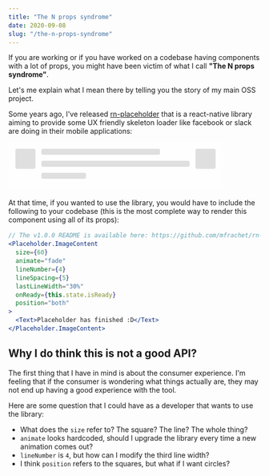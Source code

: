 ```yaml
---
title: "The N props syndrome"
date: 2020-09-08
slug: "/the-n-props-syndrome"
---
```


If you are working or if you have worked on a codebase having components with a lot of props, you might have been victim of what I call **"The N props syndrome"**.

Let's me explain what I mean there by telling you the story of my main OSS project.

Some years ago, I've released [rn-placeholder](https://github.com/mfrachet/rn-placeholder) that is a react-native library aiming to provide some UX friendly skeleton loader like facebook or slack are doing in their mobile applications:

![rn-placeholder example](./rn-placeholder.gif)

At that time, if you wanted to use the library, you would have to include the following to your codebase (this is the most complete way to render this component using all of its props):

```jsx
// The v1.0.0 README is available here: https://github.com/mfrachet/rn-placeholder/tree/v1.0.0
<Placeholder.ImageContent
  size={60}
  animate="fade"
  lineNumber={4}
  lineSpacing={5}
  lastLineWidth="30%"
  onReady={this.state.isReady}
  position="both"
>
  <Text>Placeholder has finished :D</Text>
</Placeholder.ImageContent>
```

## Why I do think this is not a good API?

The first thing that I have in mind is about the consumer experience. I'm feeling that if the consumer is wondering what things actually are, they may not end up having a good experience with the tool.

Here are some question that I could have as a developer that wants to use the library:

- What does the `size` refer to? The square? The line? The whole thing?
- `animate` looks hardcoded, should I upgrade the library every time a new animation comes out?
- `lineNumber` is `4`, but how can I modify the third line width?
- I think `position` refers to the squares, but what if I want circles?
